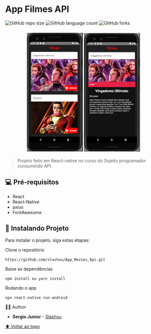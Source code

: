 # App Filmes API

<!---Esses são exemplos. Veja https://shields.io para outras pessoas ou para personalizar este conjunto de escudos. Você pode querer incluir dependências, status do projeto e informações de licença aqui--->

![GitHub repo size](https://img.shields.io/github/repo-size/slashxu/README-template?style=for-the-badge)
![GitHub language count](https://img.shields.io/github/languages/count/slashxu/README-template?style=for-the-badge)
![GitHub forks](https://img.shields.io/github/forks/slashxu/README-template?style=for-the-badge)

<h3 align="center">
<img src="./screenshots/01.PNG?raw=true" alt="img01" width="180px"/>
<img src="./screenshots/02.PNG?raw=true" alt="img02" width="180px"/>
</h3>

> Projeto feito em React-native no curso do Sujeito programador consumindo API.

## 💻 Pré-requisitos

- React
- React-Native
- axios
- FontAwesome

## 🚀 Instalando Projeto

Para instalar o projeto, siga estas etapas:

Clone o repositório

```
https://github.com/slashxu/App_Movies_Api.git
```

Baixe as dependências

```
npm install ou yarn install
```

Rodando o app

```
npx react-native run-android
```

🙋‍♂️ Author

- **Sergio Junior** - [Slashxu](https://github.com/slashxu)

[⬆ Voltar ao topo](#app-filmes-api)<br>
